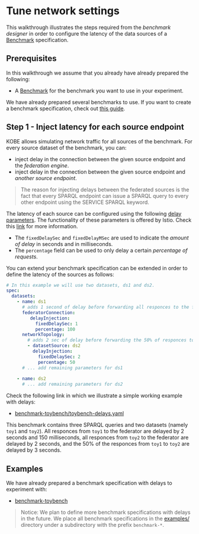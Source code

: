 # Tune network settings

This walkthrough illustrates the steps required from the *benchmark designer* in
order to configure the latency of the data sources of a
[Benchmark](../references/api.md#benchmark) specification.

## Prerequisites

In this walkthrough we assume that you already have already prepared the
following:

* A [Benchmark](../references/api.md#benchmark) for the benchmark you want to
  use in your experiment.

We have already prepared several benchmarks to use. If
you want to create a benchmark specification, check out [this
guide](./create_benchmark.md).

## Step 1 - Inject latency for each source endpoint

KOBE allows simulating network traffic for all sources of the benchmark. For
every source dataset of the benchmark, you can:

* inject delay in the connection between the given source endpoint and the
  *federation engine*.
* inject delay in the connection between the given source endpoint and *another
  source endpoint*.

> The reason for injecting delays between the federated sources is the fact that
> every SPARQL endpoint can issue a SPARQL query to every other endpoint using
> the SERVICE SPARQL keyword.

The latency of each source can be configured using the following [delay
parameters](../references/api.md#delay). The functionality of these
parameters is offered by Istio. Check this
[link](https://istio.io/latest/docs/reference/config/networking/virtual-service/#HTTPFaultInjection-Delay)
for more information.

* The `fixedDelaySec` and `fixedDelayMSec` are used to indicate the *amount of
  delay* in seconds and in milliseconds.
* The `percentage` field can be used to only delay a certain *percentage of
  requests*.

You can extend your benchmark specification can be extended in order to define
the latency of the sources as follows:

```yaml
# In this example we will use two datasets, ds1 and ds2.
spec:
  datasets:
    - name: ds1
      # adds 1 second of delay before forwarding all responces to the federator
      federatorConnection:
         delayInjection:
           fixedDelaySec: 1
           percentage: 100
      networkTopology:
        # adds 2 sec of delay before forwarding the 50% of responces to the source ds1
        - datasetSource: ds2
          delayInjection:
            fixedDelaySec: 2
            percentage: 50
      # ... add remaining parameters for ds1
      
    - name: ds2
      # ... add remaining parameters for ds2
```

Check the following link in which we illustrate a simple working example with
delays:

* [benchmark-toybench/toybench-delays.yaml](https://github.com/semagrow/kobe/tree/devel/examples/benchmark-toybench/toybench-delays.yaml)

This benchmark contains three SPARQL queries and two datasets (namely `toy1` and
`toy2`). All responces from `toy1` to the federator are delayed by 2 seconds and
150 milliseconds, all responces from `toy2` to the federator are delayed by 2
seconds, and the 50% of the responces from `toy1` to `toy2` are delayed by 3
seconds.

## Examples

We have already prepared a benchmark specification with delays to experiment with:

* [benchmark-toybench](https://github.com/semagrow/kobe/tree/devel/examples/benchmark-toybench)

> Notice: We plan to define more benchmark specifications with delays in the future. We
> place all benchmark specifications in the [examples/](https://github.com/semagrow/kobe/tree/devel/examples/) directory
> under a subdirectory with the prefix `benchmark-*`. 

